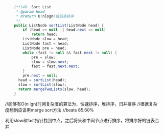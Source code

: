 ```java
    /**148. Sort List 
     * @param head
     * @return O(nlogn)给链表排序
     */
    public ListNode sortList(ListNode head) {
    	if (head == null || head.next == null)
    		return head;
    	ListNode slow = head;
    	ListNode fast = head;
    	ListNode pre = head;
    	while (fast != null && fast.next != null) {
    		pre = slow;
    		slow = slow.next;
    		fast = fast.next.next;
    	}
    	pre.next = null;
      head = sortList(head);
      slow = sortList(slow);
      return mergeTwoLists(slow, head);  	
    }

```
//能够有O(n lgn)时间复杂度的算法为，快速排序，堆排序，归并排序
//根据复杂度想到应该用merge sort方法
//beats 85.60%

利用slow和fast指针找到中点，之后将头和中间节点进行排序，将排序好的链表合并